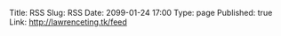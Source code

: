 Title: RSS
Slug: RSS
Date: 2099-01-24 17:00
Type: page
Published: true
Link: http://lawrenceting.tk/feed